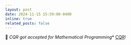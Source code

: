 ```yaml
---
layout: post
date: 2024-11-15 15:59:00-0400
inline: true
related_posts: false
---
```


📝 *CQR got accepted for Mathematical Programming**  [CQR](https://arxiv.org/abs/2312.10283)!
